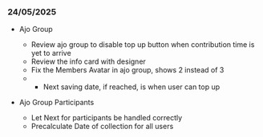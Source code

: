 ### 24/05/2025
- Ajo Group
    - Review ajo group to disable top up button when contribution time is yet to arrive
    - Review the info card with designer
    - Fix the Members Avatar in ajo group, shows 2 instead of 3
    - * Next saving date, if reached, is when user can top up

- Ajo Group Participants
    - Let Next for participants be handled correctly
    - Precalculate Date of collection for all users